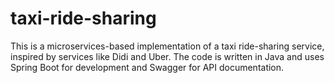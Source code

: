 # taxi-ride-sharing
This is a microservices-based implementation of a taxi ride-sharing service, inspired by services like Didi and Uber. The code is written in Java and uses Spring Boot for development and Swagger for API documentation.
